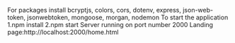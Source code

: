 For packages install bcryptjs, colors, cors, dotenv, express, json-web-token, jsonwebtoken, mongoose, morgan, nodemon
To start the application
  1.npm install
  2.npm start
Server running on port number 2000
Landing page:http://localhost:2000/home.html
  

